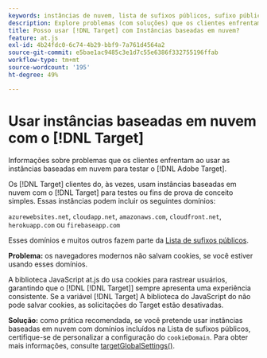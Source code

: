 ```yaml
---
keywords: instâncias de nuvem, lista de sufixos públicos, sufixo público, cookie, cookie próprio, cookie próprio, cookie próprio, azurewebsites.net, cloudapp.net, amazonaws.com, cloudfront.net, herokuapp.com, firebaseapp.com,, targetGlobalSettings, cookieDomain, instâncias de nuvem5, instâncias de nuvem6, instâncias de nuvem7, instâncias de nuvem8, instâncias de nuvem9, lista de sufixos públicos0, lista de sufixos públicos1, lista de sufixos públicos2, lista de sufixos públicos3, lista de sufixos públicos4, lista de sufixos públicos5
description: Explore problemas (com soluções) que os clientes enfrentam ao usar as instâncias baseadas em nuvem para testar [!DNL Adobe Target] ou para fins de prova de conceito.
title: Posso usar [!DNL Target] com Instâncias baseadas em nuvem?
feature: at.js
exl-id: 4b24fdc0-6c74-4b29-bbf9-7a761d4564a2
source-git-commit: e5bae1ac9485c3e1d7c55e6386f332755196ffab
workflow-type: tm+mt
source-wordcount: '195'
ht-degree: 49%

---
```


# Usar instâncias baseadas em nuvem com o [!DNL Target]

Informações sobre problemas que os clientes enfrentam ao usar as instâncias baseadas em nuvem para testar o [!DNL Adobe Target].

Os [!DNL Target] clientes do, às vezes, usam instâncias baseadas em nuvem com o [!DNL Target] para testes ou fins de prova de conceito simples. Essas instâncias podem incluir os seguintes domínios:

`azurewebsites.net`, `cloudapp.net`, `amazonaws.com`, `cloudfront.net`, `herokuapp.com` ou `firebaseapp.com`

Esses domínios e muitos outros fazem parte da [Lista de sufixos públicos](https://publicsuffix.org/list/public_suffix_list.dat).

**Problema:** os navegadores modernos não salvam cookies, se você estiver usando esses domínios.

A biblioteca JavaScript at.js do usa cookies para rastrear usuários, garantindo que o [!DNL [!DNL Target]] sempre apresenta uma experiência consistente. Se a variável [!DNL Target] A biblioteca do JavaScript do não pode salvar cookies, as solicitações do Target estão desativadas.

**Solução:** como prática recomendada, se você pretende usar instâncias baseadas em nuvem com domínios incluídos na Lista de sufixos públicos, certifique-se de personalizar a configuração do `cookieDomain`. Para obter mais informações, consulte [targetGlobalSettings()](/help/dev/implement/client-side/atjs/atjs-functions/targetglobalsettings.md).
